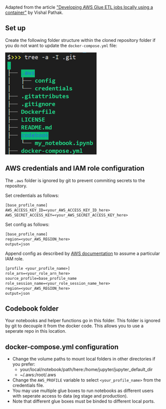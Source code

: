 Adapted from the article ["Developing AWS Glue ETL jobs locally using a container"](https://aws.amazon.com/blogs/big-data/developing-aws-glue-etl-jobs-locally-using-a-container/)  by Vishal Pathak. 

## Set up

Create the following folder structure within the cloned repository folder if you do not want to update the `docker-compose.yml` file:

![Tree diagram of repository after the user has added the required folders and files](./imgs/tree.png)

## AWS credentials and IAM role configuration
The `.aws` folder is ignored by git to prevent commiting secrets to the repository. 

Set credentials as follows:
```
[base_profile_name]
AWS_ACCESS_KEY_ID=<your_AWS_ACCESS_KEY_ID_here>
AWS_SECRET_ACCESS_KEY=<your_AWS_SECRET_ACCESS_KEY_here>
```
Set config as follows:
```
[base_profile_name]
region=<your_AWS_REGION_here>
output=json
```

Append config as described by [AWS documentation](https://docs.aws.amazon.com/cli/latest/userguide/cli-configure-role.html) to assume a particular IAM role.
```
[profile <your_profile_name>]
role_arn=<your_role_arn_here>
source_profile=base_profile_name
role_session_name=<your_role_session_name_here>
region=<your_AWS_REGION_here>
output=json
```

## Codebook folder
Your notebooks and helper functions go in this folder. 
This folder is ignored by git to decouple it from the docker code. This allows you to use a seperate repo in this location.

## docker-compose.yml configuration

- Change the volume paths to mount local folders in other directories if you prefer:
    - your/local/notebook/path/here:/home/jupyter/jupyter_default_dir
    - ~/.aws:/root/.aws
- Change the `AWS_PROFILE` variable to select `<your_profile_name>` from the credentials file.
- You may use multiple glue boxes to run notebooks as different users with seperate access to data (eg stage and production).
- Note that different glue boxes must be binded to different local ports.